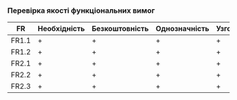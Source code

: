 ### Перевірка якості функціональних вимог
| FR    | Необхідність | Безкоштовність | Однозначність | Узгодженість | Завершеність | Атомарність | Здійсненність | Відстежуваність | Перевіряємість |
|-------|--------------|----------------|---------------|--------------|-------------|-------------|--------------|-----------------|----------------|
| FR1.1 |      +       |       +        |       +       |      +       |      +      |      +      |      +       |       +         |      +          |
| FR1.2 |      +       |       +        |       +       |      +       |      +      |      +      |      +       |       +         |      +            |
| FR2.1 |      +       |       +        |       +       |      +       |      +      |      +      |      +       |       +         |         +       |
| FR2.2 |      +       |       +        |       +       |      +       |      +      |      +      |      +       |       +         |       +         |
| FR2.3 |      +       |       +        |       +       |      +       |      +      |      +      |      +       |       +         |       +         |
